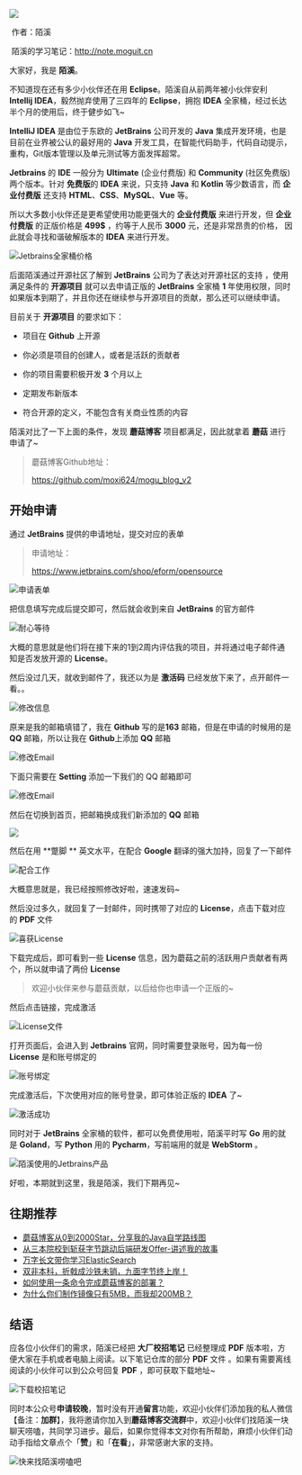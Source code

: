 ![](images/0.jpg)

​                                                                                                                                                                           作者：陌溪

​                                                                                                                         陌溪的学习笔记：http://note.moguit.cn

大家好，我是 **陌溪**。

不知道现在还有多少小伙伴还在用 **Eclipse**。陌溪自从前两年被小伙伴安利 **Intellij IDEA**，毅然抛弃使用了三四年的 **Eclipse**，拥抱 **IDEA** 全家桶，经过长达半个月的使用后，终于健步如飞~

**IntelliJ IDEA** 是由位于东欧的 **JetBrains** 公司开发的 **Java** 集成开发环境，也是目前在业界被公认的最好用的 **Java** 开发工具，在智能代码助手，代码自动提示，重构，Git版本管理以及单元测试等方面发挥超常。

**Jetbrains** 的 **IDE** 一般分为  **Ultimate** (企业付费版) 和 **Community** (社区免费版) 两个版本。针对 **免费版**的 **IDEA** 来说，只支持 **Java** 和 **Kotlin** 等少数语言，而 **企业付费版** 还支持 **HTML**、**CSS**、**MySQL**、**Vue** 等。

所以大多数小伙伴还是更希望使用功能更强大的 **企业付费版** 来进行开发，但 **企业付费版** 的正版价格是 **499$** ，约等于人民币 **3000** 元，还是非常昂贵的价格， 因此就会寻找和谐破解版本的 **IDEA** 来进行开发。

![Jetbrains全家桶价格](images/image-20210812083517216.png)

后面陌溪通过开源社区了解到 **JetBrains** 公司为了表达对开源社区的支持 ，使用满足条件的 **开源项目** 就可以去申请正版的 **JetBrains** 全家桶 **1** 年使用权限，同时如果版本到期了，并且你还在继续参与开源项目的贡献，那么还可以继续申请。

目前关于 **开源项目** 的要求如下：

- 项目在 **Github** 上开源

- 你必须是项目的创建人，或者是活跃的贡献者
- 你的项目需要积极开发 **3** 个月以上
- 定期发布新版本
- 符合开源的定义，不能包含有关商业性质的内容

陌溪对比了一下上面的条件，发现 **蘑菇博客** 项目都满足，因此就拿着 **蘑菇** 进行申请了~

> 蘑菇博客Github地址：
>
> https://github.com/moxi624/mogu_blog_v2

## 开始申请

通过 **JetBrains** 提供的申请地址，提交对应的表单

> 申请地址：
>
> https://www.jetbrains.com/shop/eform/opensource

![申请表单](images/image-20210812085820497.png)

把信息填写完成后提交即可，然后就会收到来自 **JetBrains** 的官方邮件

![耐心等待](images/image-20210812090528249.png)

大概的意思就是他们将在接下来的1到2周内评估我的项目，并将通过电子邮件通知是否发放开源的 **License**。

然后没过几天，就收到邮件了，我还以为是 **激活码** 已经发放下来了，点开邮件一看。。

![修改信息](images/image-20210812090633768.png)

原来是我的邮箱填错了，我在 **Github** 写的是**163** 邮箱，但是在申请的时候用的是 **QQ** 邮箱，所以让我在 **Github**上添加 **QQ** 邮箱

![修改Email](images/image-20210812091103473.png)

下面只需要在 **Setting** 添加一下我们的 QQ 邮箱即可

![修改Email](images/image-20210812091404395.png)

然后在切换到首页，把邮箱换成我们新添加的 **QQ** 邮箱

![](images/image-20210812091531709.png)

然后在用 **蹩脚 ** 英文水平，在配合 **Google** 翻译的强大加持，回复了一下邮件

![配合工作](images/image-20210812091710778.png)

大概意思就是，我已经按照修改好啦，速速发码~

然后没过多久，就回复了一封邮件，同时携带了对应的 **License**，点击下载对应的 **PDF** 文件

![喜获License](images/image-20210812091809459.png)

下载完成后，即可看到一些 **License** 信息，因为蘑菇之前的活跃用户贡献者有两个，所以就申请了两份 **License**

> 欢迎小伙伴来参与蘑菇贡献，以后给你也申请一个正版的~

然后点击链接，完成激活

![License文件](images/image-20210813085026729.png)

打开页面后，会进入到 **Jetbrains** 官网，同时需要登录账号，因为每一份 **License** 是和账号绑定的

![账号绑定](images/image-20210813085341939.png)

完成激活后，下次使用对应的账号登录，即可体验正版的  **IDEA** 了~ 

![激活成功](images/image-20210813085920272.png)

同时对于 **JetBrains** 全家桶的软件，都可以免费使用啦，陌溪平时写 **Go** 用的就是 **Goland**，写 **Python** 用的 **Pycharm**，写前端用的就是 **WebStorm** 。

![陌溪使用的Jetbrains产品](images/image-20210813090012442.png)

好啦，本期就到这里，我是陌溪，我们下期再见~

## 往期推荐

- [蘑菇博客从0到2000Star，分享我的Java自学路线图](https://mp.weixin.qq.com/s/3u6OOYkpj4_ecMzfMqKJRw)
- [从三本院校到斩获字节跳动后端研发Offer-讲述我的故事](https://mp.weixin.qq.com/s/c4rR_aWpmNNFGn-mZBLWYg)
- [万字长文带你学习ElasticSearch](https://mp.weixin.qq.com/s/9eh6rK2aZHRiBpf5bRae9g)
- [双非本科，折戟成沙铁未销，九面字节终上岸！](https://mp.weixin.qq.com/s/SRf2f8wFFyjz2BUUXD_pmg)
- [如何使用一条命令完成蘑菇博客的部署？](https://mp.weixin.qq.com/s/LgRIqdPAGzN1tCPMi0Y8RQ)
- [为什么你们制作镜像只有5MB，而我却200MB？](https://mp.weixin.qq.com/s/iWpivtTAKMPKT6gq_3nwaA)

## 结语

应各位小伙伴们的需求，陌溪已经把 **大厂校招笔记** 已经整理成 **PDF** 版本啦，方便大家在手机或者电脑上阅读。以下笔记仓库的部分 **PDF** 文件 。如果有需要离线阅读的小伙伴可以到公众号回复 **PDF** ，即可获取下载地址~

![下载校招笔记](https://gitee.com/moxi159753/LearningNotes/raw/master/doc/images/qq/%E8%8E%B7%E5%8F%96PDF.jpg)

同时本公众号**申请较晚**，暂时没有开通**留言**功能，欢迎小伙伴们添加我的私人微信【备注：**加群**】，我将邀请你加入到**蘑菇博客交流群**中，欢迎小伙伴们找陌溪一块聊天唠嗑，共同学习进步。最后，如果你觉得本文对你有所帮助，麻烦小伙伴们动动手指给文章点个「**赞**」和「**在看**」，非常感谢大家的支持。

![快来找陌溪唠嗑吧](https://gitee.com/moxi159753/LearningNotes/raw/master/doc/images/qq/%E6%B7%BB%E5%8A%A0%E9%99%8C%E6%BA%AA.png)



